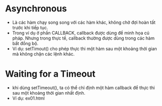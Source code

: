# Asynchronous
- Là các hàm chạy song song với các hàm khác, không chờ đợi hoàn tất trước khi tiếp tục.
- Trong ví dụ ở phần CALLBACK, callback được dùng để minh họa cú pháp. Nhưng trong thực tế, callback thường được dùng trong các hàm bất đồng bộ.
- Ví dụ: setTimout() cho phép thực thi một hàm sau một khoảng thời gian mà không chặn các lệnh khác.

# Waiting for a Timeout
- khi dùng setTimeout(), ta có thể chỉ định một hàm callback để thực thi sau một khoảng thời gian nhất định.
- Ví dụ: ex01.html